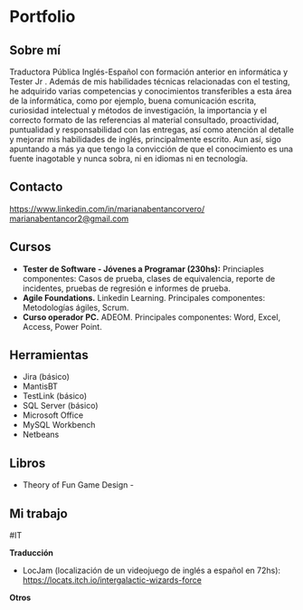 # Portfolio

## Sobre mí
Traductora Pública Inglés-Español con formación anterior en informática y Tester Jr . Además de mis habilidades técnicas relacionadas con el testing, he adquirido varias competencias y conocimientos transferibles a esta área de la informática, como por ejemplo, buena comunicación escrita, curiosidad intelectual y métodos de investigación, la importancia y el correcto formato de las referencias al material consultado, proactividad, puntualidad y responsabilidad con las entregas, así como atención al detalle y mejorar mis habilidades de inglés, principalmente escrito.  Aun así, sigo apuntando a más ya que tengo la convicción de que el conocimiento es una fuente inagotable y nunca sobra, ni en idiomas ni en tecnología.

## Contacto
https://www.linkedin.com/in/marianabentancorvero/
marianabentancor2@gmail.com

## Cursos

* **Tester de Software - Jóvenes a Programar (230hs):** Princiaples componentes: Casos de prueba, clases de equivalencia, reporte de incidentes, pruebas de regresión e informes de prueba.
* **Agile Foundations.** Linkedin Learning. Principales componentes: Metodologías ágiles, Scrum.
* **Curso operador PC.** ADEOM. Principales componentes: Word, Excel, Access, Power Point.

## Herramientas
* Jira (básico)
* MantisBT
* TestLink (básico)
* SQL Server (básico)
* Microsoft Office
* MySQL Workbench
* Netbeans

## Libros
* Theory of Fun Game Design -


## Mi trabajo

#IT

**Traducción**
* LocJam (localización de un videojuego de inglés a español en 72hs): https://locats.itch.io/intergalactic-wizards-force

**Otros**
